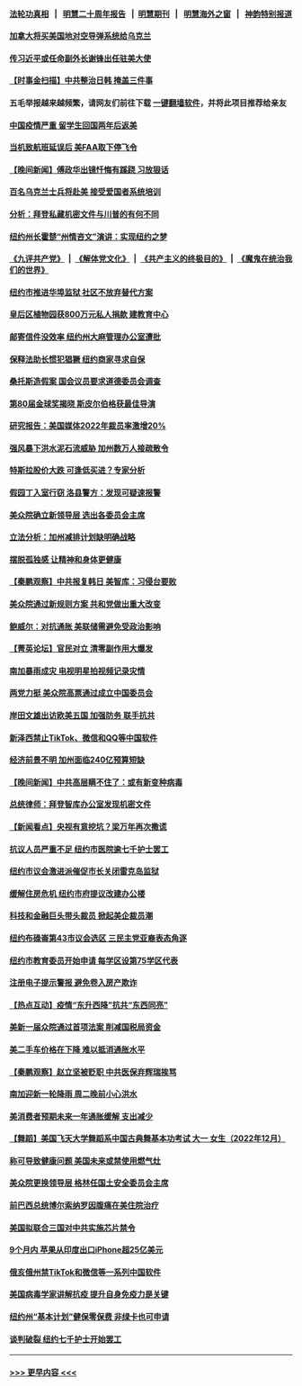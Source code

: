 #### [法轮功真相](https://github.com/gfw-breaker/truth/blob/master/README.md?t=0) &nbsp;&nbsp;|&nbsp;&nbsp; [明慧二十周年报告](https://github.com/gfw-breaker/mh-reports/blob/master/README.md?t=0) &nbsp;&nbsp;|&nbsp;&nbsp;[明慧期刊](https://github.com/gfw-breaker/mh-qikan) &nbsp;&nbsp;|&nbsp;&nbsp; [明慧海外之窗](https://github.com/gfw-breaker/mh-news/blob/master/README.md?t=0) &nbsp;&nbsp;|&nbsp;&nbsp; [神韵特别报道](https://github.com/gfw-breaker/mh-news/blob/master/shenyun.md?t=0)
#### [加拿大将买美国地对空导弹系统给乌克兰](../pages/nsc412/n13904078.md?t=01120343) 
#### [传习近平或任命副外长谢锋出任驻美大使](../pages/nsc412/n13904776.md?t=01120343) 
#### [【时事金扫描】中共整治日韩 掩盖三件事](../pages/nsc412/n13904725.md?t=01120343) 
#### 五毛举报越来越频繁，请网友们前往下载 [一键翻墙软件](https://github.com/gfw-breaker/ssr-accounts)，并将此项目推荐给亲友
#### [中国疫情严重 留学生回国两年后返美](../pages/nsc412/n13904258.md?t=01120343) 
#### [当机致航班延误后 美FAA取下停飞令](../pages/nsc412/n13904582.md?t=01120343) 
#### [【晚间新闻】傅政华出镜忏悔有蹊跷 习放狠话](../pages/nsc412/n13904369.md?t=01120343) 
#### [百名乌克兰士兵将赴美 接受爱国者系统培训](../pages/nsc412/n13904354.md?t=01120343) 
#### [分析：拜登私藏机密文件与川普的有何不同](../pages/nsc412/n13904222.md?t=01120343) 
#### [纽约州长霍楚“州情咨文”演讲：实现纽约之梦](../pages/nsc412/n13904296.md?t=01120343) 
#### [《九评共产党》](https://github.com/begood0513/9ping.md/blob/master/README.md) &nbsp;|&nbsp; [《解体党文化》](../../../../jtdwh.md/blob/master/README.md)  &nbsp;|&nbsp; [《共产主义的终极目的》](../../../../gczydzjmd.md/blob/master/README.md) &nbsp;|&nbsp; [《魔鬼在统治我们的世界》](../../../../mgztzwmdsj.md/blob/master/README.md) 
#### [纽约市推进华埠监狱 社区不放弃替代方案](../pages/nsc412/n13904256.md?t=01120343) 
#### [皇后区植物园获800万元私人捐款 建教育中心](../pages/nsc412/n13904300.md?t=01120343) 
#### [邮寄信件没效率 纽约州大麻管理办公室遭批](../pages/nsc412/n13904273.md?t=01120343) 
#### [保释法助长惯犯猖獗 纽约商家寻求自保](../pages/nsc412/n13904293.md?t=01120343) 
#### [桑托斯造假案 国会议员要求道德委员会调查](../pages/nsc412/n13904277.md?t=01120343) 
#### [第80届金球奖揭晓 斯皮尔伯格获最佳导演](../pages/nsc412/n13904154.md?t=01120343) 
#### [研究报告：美国媒体2022年裁员率激增20%](../pages/nsc412/n13904155.md?t=01120343) 
#### [强风暴下洪水泥石流威胁 加州数万人接疏散令](../pages/nsc412/n13904089.md?t=01120343) 
#### [特斯拉股价大跌 可逢低买进？专家分析](../pages/nsc412/n13904210.md?t=01120343) 
#### [假园丁入室行窃 洛县警方：发现可疑速报警](../pages/nsc412/n13904203.md?t=01120343) 
#### [美众院确立新领导层 选出各委员会主席](../pages/nsc412/n13904090.md?t=01120343) 
#### [立法分析：加州减排计划缺明确战略](../pages/nsc412/n13904176.md?t=01120343) 
#### [摆脱孤独感 让精神和身体更健康](../pages/nsc412/n13904131.md?t=01120343) 
#### [【秦鹏观察】中共报复韩日 美智库：习侵台要败](../pages/nsc412/n13904080.md?t=01120343) 
#### [美众院通过新规则方案 共和党做出重大改变](../pages/nsc412/n13903963.md?t=01120343) 
#### [鲍威尔：对抗通胀 美联储需避免受政治影响](../pages/nsc412/n13904086.md?t=01120343) 
#### [【菁英论坛】官民对立 清零副作用大爆发](../pages/nsc412/n13903992.md?t=01120343) 
#### [南加暴雨成灾 电视明星拍视频记录灾情](../pages/nsc412/n13904079.md?t=01120343) 
#### [两党力挺 美众院高票通过成立中国委员会](../pages/nsc412/n13904030.md?t=01120343) 
#### [岸田文雄出访欧美五国 加强防务 联手抗共](../pages/nsc412/n13903975.md?t=01120343) 
#### [新泽西禁止TikTok、微信和QQ等中国软件](../pages/nsc412/n13903982.md?t=01120343) 
#### [经济前景不明 加州面临240亿预算短缺](../pages/nsc412/n13903512.md?t=01120343) 
#### [【晚间新闻】中共高层瞒不住了：或有新变种病毒](../pages/nsc412/n13903723.md?t=01120343) 
#### [总统律师：拜登智库办公室发现机密文件](../pages/nsc412/n13903649.md?t=01120343) 
#### [【新闻看点】央视有意挖坑？梁万年再次撒谎](../pages/nsc412/n13903400.md?t=01120343) 
#### [抗议人员严重不足 纽约市医院逾七千护士罢工](../pages/nsc412/n13903568.md?t=01120343) 
#### [纽约市议会激进派催促市长关闭雷克岛监狱](../pages/nsc412/n13903566.md?t=01120343) 
#### [缓解住房危机 纽约市府提议改建办公楼](../pages/nsc412/n13903576.md?t=01120343) 
#### [科技和金融巨头带头裁员 掀起美企裁员潮](../pages/nsc412/n13903455.md?t=01120343) 
#### [纽约布碌崙第43市议会选区 三民主党亚裔表态角逐](../pages/nsc412/n13903542.md?t=01120343) 
#### [纽约市教育委员开始申请 每学区设第75学区代表](../pages/nsc412/n13903548.md?t=01120343) 
#### [注册电子提示警报 避免卷入房产欺诈](../pages/nsc412/n13903584.md?t=01120343) 
#### [【热点互动】疫情“东升西降”抗共“东西同亮”](../pages/nsc412/n13903430.md?t=01120343) 
#### [美新一届众院通过首项法案 削减国税局资金](../pages/nsc412/n13903346.md?t=01120343) 
#### [美二手车价格在下降 难以抵消通胀水平](../pages/nsc412/n13903384.md?t=01120343) 
#### [【秦鹏观察】赵立坚被贬职 中共医保弃辉瑞挨骂](../pages/nsc412/n13903403.md?t=01120343) 
#### [南加迎新一轮降雨 周二晚前小心洪水](../pages/nsc412/n13903434.md?t=01120343) 
#### [美消费者预期未来一年通胀缓解 支出减少](../pages/nsc412/n13903381.md?t=01120343) 
#### [【舞蹈】美国飞天大学舞蹈系中国古典舞基本功考试 大一 女生（2022年12月）](../pages/nsc412/n13903377.md?t=01120343) 
#### [称可导致健康问题 美国未来或禁使用燃气灶](../pages/nsc412/n13903290.md?t=01120343) 
#### [美众院更换领导层 格林任国土安全委员会主席](../pages/nsc412/n13903274.md?t=01120343) 
#### [前巴西总统博尔索纳罗因腹痛在美住院治疗](../pages/nsc412/n13903342.md?t=01120343) 
#### [美国拟联合三国对中共实施芯片禁令](../pages/nsc412/n13903308.md?t=01120343) 
#### [9个月内 苹果从印度出口iPhone超25亿美元](../pages/nsc412/n13903220.md?t=01120343) 
#### [俄亥俄州禁TikTok和微信等一系列中国软件](../pages/nsc412/n13903265.md?t=01120343) 
#### [美国病毒学家讲解抗疫  提升自身免疫力是关键](../pages/nsc412/n13902866.md?t=01120343) 
#### [纽约州“基本计划”健保零保费 非绿卡也可申请](../pages/nsc412/n13902860.md?t=01120343) 
#### [谈判破裂 纽约七千护士开始罢工](../pages/nsc412/n13903244.md?t=01120343) 

----
#### [ >>> 更早内容 <<< ](../indexes/nsc412-earlier.md)

